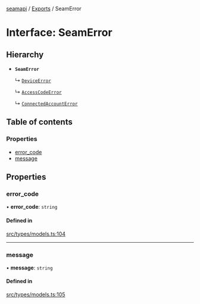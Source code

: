 [seamapi](../README.md) / [Exports](../modules.md) / SeamError

# Interface: SeamError

## Hierarchy

- **`SeamError`**

  ↳ [`DeviceError`](DeviceError.md)

  ↳ [`AccessCodeError`](AccessCodeError.md)

  ↳ [`ConnectedAccountError`](ConnectedAccountError.md)

## Table of contents

### Properties

- [error\_code](SeamError.md#error_code)
- [message](SeamError.md#message)

## Properties

### error\_code

• **error\_code**: `string`

#### Defined in

[src/types/models.ts:104](https://github.com/seamapi/javascript/blob/main/src/types/models.ts#L104)

___

### message

• **message**: `string`

#### Defined in

[src/types/models.ts:105](https://github.com/seamapi/javascript/blob/main/src/types/models.ts#L105)
